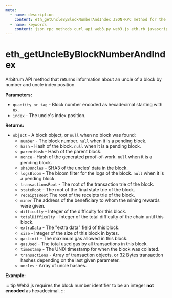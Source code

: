 ```yaml
---
meta:
  - name: description
    content: eth_getUncleByBlockNumberAndIndex JSON-RPC method for the Arbitrum API available with examples in web3.js, web3.py, eth.rb, and cURL.
  - name: keywords
    content: json rpc methods curl api web3.py web3.js eth.rb javascript python ruby Arbitrum 
---
```


# eth_getUncleByBlockNumberAndIndex 

Arbitrum API method that returns information about an uncle of a block by number and uncle index position.   

**Parameters:**  

* `quantity or tag` - Block number encoded as hexadecimal starting with `0x`.
* `index` - The uncle's index position.

**Returns:** 

* `object` - A block object, or `null` when no block was found:
  * `number` - The block number. `null` when it is a pending block.
  * `hash` - Hash of the block. `null` when it is a pending block.
  * `parentHash` - Hash of the parent block.
  * `nonce` - Hash of the generated proof-of-work. `null` when it is a pending block.
  * `sha3Uncles` - SHA3 of the uncles' data in the block.
  * `logsBloom` - The bloom filter for the logs of the block. `null` when it is a pending block.
  * `transactionsRoot` - The root of the transaction trie of the block.
  * `stateRoot` - The root of the final state trie of the block.
  * `receiptsRoot` The root of the receipts trie of the block.
  * `miner` The address of the beneficiary to whom the mining rewards were given.
  * `difficulty` - Integer of the difficulty for this block.
  * `totalDifficulty` - Integer of the total difficulty of the chain until this block.
  * `extraData` - The "extra data" field of this block.
  * `size` - Integer of the size of this block in bytes.
  * `gasLimit` - The maximum gas allowed in this block.
  * `gasUsed` - The total used gas by all transactions in this block.
  * `timestamp` - The UNIX timestamp for when the block was collated.
  * `transactions` - Array of transaction objects, or 32 Bytes transaction hashes depending on the last given parameter.
  * `uncles` - Array of uncle hashes.

**Example:**

::: tip
Web3.js requires the block number identifier to be an integer **not encoded** as hexadecimal.
:::

<CodeSwitcher :languages="{js:'web3.js', py:'web3.py', rb:'eth.rb', cr:'cURL'}">
<template v-slot:js>

``` js
const Web3 = require("web3");
const node_url = "CHAINSTACK_NODE_URL";
const web3 = new Web3(node_url);
web3.eth.getUncle("23203995", 0, (err, uncle) => {
  console.log(uncle)
})
```

</template>
<template v-slot:py>

``` py
from web3 import Web3  
node_url = "CHAINSTACK_NODE_URL" 
web3 = Web3(Web3.HTTPProvider(node_url)) 
print(web3.eth.get_uncle_by_block("0x162109B", 0))    
```

</template>
<template v-slot:rb>

``` rb
require "eth"
client = Eth::Client.create "CHAINSTACK_NODE_URL"
response = client.eth_get_uncle_count_by_block_number("0x162109B")
puts response["result"].to_i(16)   
```

</template>
<template v-slot:cr>

``` sh
curl -X POST "CHAINSTACK_NODE_URL" \
  -H "Content-Type: application/json" \
  --data '{"method":"eth_getUncleByBlockNumberAndIndex","params":["0x162109B", "0x0"],"id":1, "jsonrpc":"2.0"}'
```

</template>
</CodeSwitcher>
